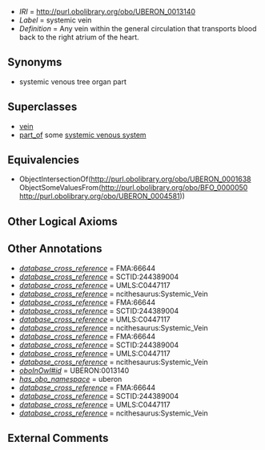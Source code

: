  * *IRI* = http://purl.obolibrary.org/obo/UBERON_0013140
 * *Label* = systemic vein
 * *Definition* = Any vein within the general circulation that transports blood back to the right atrium of the heart.

## Synonyms

 * systemic venous tree organ part

## Superclasses

 * [vein](../../UBERON/38/UBERON_0001638.md)
 * [part_of](../../BFO/50/BFO_0000050.md) some [systemic venous system](../../UBERON/81/UBERON_0004581.md)

## Equivalencies

 * ObjectIntersectionOf(<http://purl.obolibrary.org/obo/UBERON_0001638> ObjectSomeValuesFrom(<http://purl.obolibrary.org/obo/BFO_0000050> <http://purl.obolibrary.org/obo/UBERON_0004581>))

## Other Logical Axioms


## Other Annotations

 * *[database_cross_reference](../../ef/oboInOwl#hasDbXref.md)* = FMA:66644
 * *[database_cross_reference](../../ef/oboInOwl#hasDbXref.md)* = SCTID:244389004
 * *[database_cross_reference](../../ef/oboInOwl#hasDbXref.md)* = UMLS:C0447117
 * *[database_cross_reference](../../ef/oboInOwl#hasDbXref.md)* = ncithesaurus:Systemic_Vein
 * *[database_cross_reference](../../ef/oboInOwl#hasDbXref.md)* = FMA:66644
 * *[database_cross_reference](../../ef/oboInOwl#hasDbXref.md)* = SCTID:244389004
 * *[database_cross_reference](../../ef/oboInOwl#hasDbXref.md)* = UMLS:C0447117
 * *[database_cross_reference](../../ef/oboInOwl#hasDbXref.md)* = ncithesaurus:Systemic_Vein
 * *[database_cross_reference](../../ef/oboInOwl#hasDbXref.md)* = FMA:66644
 * *[database_cross_reference](../../ef/oboInOwl#hasDbXref.md)* = SCTID:244389004
 * *[database_cross_reference](../../ef/oboInOwl#hasDbXref.md)* = UMLS:C0447117
 * *[database_cross_reference](../../ef/oboInOwl#hasDbXref.md)* = ncithesaurus:Systemic_Vein
 * *[oboInOwl#id](../../id/oboInOwl#id.md)* = UBERON:0013140
 * *[has_obo_namespace](../../ce/oboInOwl#hasOBONamespace.md)* = uberon
 * *[database_cross_reference](../../ef/oboInOwl#hasDbXref.md)* = FMA:66644
 * *[database_cross_reference](../../ef/oboInOwl#hasDbXref.md)* = SCTID:244389004
 * *[database_cross_reference](../../ef/oboInOwl#hasDbXref.md)* = UMLS:C0447117
 * *[database_cross_reference](../../ef/oboInOwl#hasDbXref.md)* = ncithesaurus:Systemic_Vein

## External Comments

